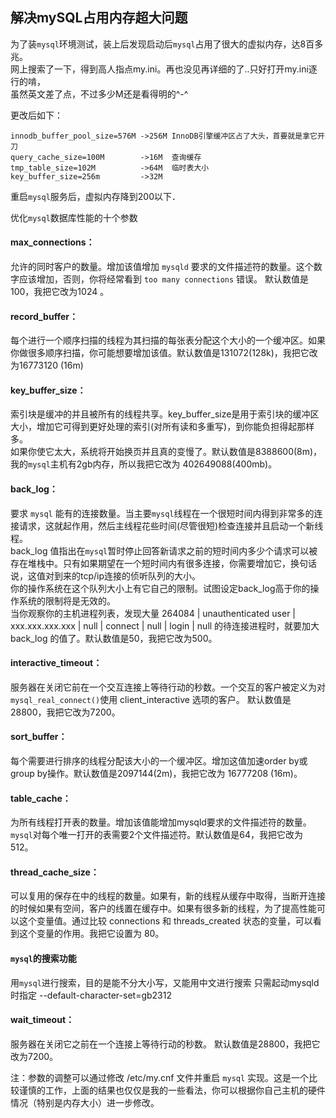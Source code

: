 ## 解决mySQL占用内存超大问题

为了装`mysql`环境测试，装上后发现启动后`mysql`占用了很大的虚拟内存，达8百多兆。  
网上搜索了一下，得到高人指点my.ini。再也没见再详细的了..只好打开my.ini逐行的啃，  
虽然英文差了点，不过多少M还是看得明的^-^  

更改后如下：
```
innodb_buffer_pool_size=576M ->256M InnoDB引擎缓冲区占了大头，首要就是拿它开刀
query_cache_size=100M        ->16M  查询缓存
tmp_table_size=102M          ->64M  临时表大小
key_buffer_size=256m         ->32M
```

重启`mysql`服务后，虚拟内存降到200以下．  

优化`mysql`数据库性能的十个参数


#### max_connections：
允许的同时客户的数量。增加该值增加 `mysqld` 要求的文件描述符的数量。这个数字应该增加，否则，你将经常看到 `too many connections` 错误。 默认数值是100，我把它改为1024 。  

#### record_buffer：
每个进行一个顺序扫描的线程为其扫描的每张表分配这个大小的一个缓冲区。如果你做很多顺序扫描，你可能想要增加该值。默认数值是131072(128k)，我把它改为16773120 (16m)  


#### key_buffer_size：
索引块是缓冲的并且被所有的线程共享。key_buffer_size是用于索引块的缓冲区大小，增加它可得到更好处理的索引(对所有读和多重写)，到你能负担得起那样多。  
如果你使它太大，系统将开始换页并且真的变慢了。默认数值是8388600(8m)，我的`mysql`主机有2gb内存，所以我把它改为 402649088(400mb)。  


#### back_log：
要求 `mysql` 能有的连接数量。当主要`mysql`线程在一个很短时间内得到非常多的连接请求，这就起作用，然后主线程花些时间(尽管很短)检查连接并且启动一个新线程。   
back_log 值指出在`mysql`暂时停止回答新请求之前的短时间内多少个请求可以被存在堆栈中。只有如果期望在一个短时间内有很多连接，你需要增加它，换句话说，这值对到来的tcp/ip连接的侦听队列的大小。  
你的操作系统在这个队列大小上有它自己的限制。试图设定back_log高于你的操作系统的限制将是无效的。  
当你观察你的主机进程列表，发现大量 264084 | unauthenticated user | xxx.xxx.xxx.xxx | null | connect | null | login | null 的待连接进程时，就要加大 back_log 的值了。默认数值是50，我把它改为500。  



#### interactive_timeout：
服务器在关闭它前在一个交互连接上等待行动的秒数。一个交互的客户被定义为对 `mysql_real_connect()`使用 client_interactive 选项的客户。 默认数值是28800，我把它改为7200。  


#### sort_buffer：
每个需要进行排序的线程分配该大小的一个缓冲区。增加这值加速order by或group by操作。默认数值是2097144(2m)，我把它改为 16777208 (16m)。

#### table_cache：
为所有线程打开表的数量。增加该值能增加mysqld要求的文件描述符的数量。`mysql`对每个唯一打开的表需要2个文件描述符。默认数值是64，我把它改为512。


#### thread_cache_size：
可以复用的保存在中的线程的数量。如果有，新的线程从缓存中取得，当断开连接的时候如果有空间，客户的线置在缓存中。如果有很多新的线程，为了提高性能可以这个变量值。通过比较 connections 和 threads_created 状态的变量，可以看到这个变量的作用。我把它设置为 80。

#### `mysql`的搜索功能
用`mysql`进行搜索，目的是能不分大小写，又能用中文进行搜索
只需起动mysqld时指定 --default-character-set=gb2312


#### wait_timeout：
服务器在关闭它之前在一个连接上等待行动的秒数。 默认数值是28800，我把它改为7200。

注：参数的调整可以通过修改 /etc/my.cnf 文件并重启 `mysql` 实现。这是一个比较谨慎的工作，上面的结果也仅仅是我的一些看法，你可以根据你自己主机的硬件情况（特别是内存大小）进一步修改。
